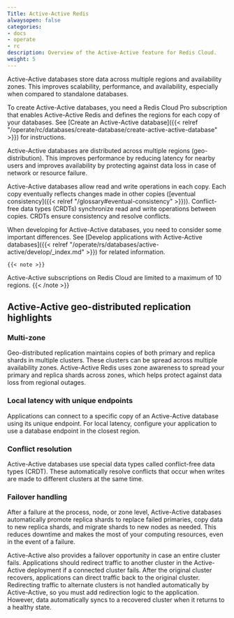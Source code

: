 ```yaml
---
Title: Active-Active Redis
alwaysopen: false
categories:
- docs
- operate
- rc
description: Overview of the Active-Active feature for Redis Cloud.
weight: 5
---
```


Active-Active databases store data across multiple regions and availability zones.  This improves scalability, performance, and availability, especially when compared to standalone databases.

To create Active-Active databases, you need a Redis Cloud Pro subscription that enables Active-Active Redis and defines the regions for each copy of your databases. See [Create an Active-Active database]({{< relref "/operate/rc/databases/create-database/create-active-active-database" >}}) for instructions.

Active-Active databases are distributed across multiple regions (geo-distribution).  This improves performance by reducing latency for nearby users and improves availability by protecting against data loss in case of network or resource failure.

Active-Active databases allow read and write operations in each copy.  Each copy eventually reflects changes made in other copies ([eventual consistency]({{< relref "/glossary#eventual-consistency" >}})).  Conflict-free data types (CRDTs) synchronize read and write operations between copies.  CRDTs ensure consistency and resolve conflicts.

When developing for Active-Active databases, you need to consider some important differences. See [Develop applications with Active-Active databases]({{< relref "/operate/rs/databases/active-active/develop/_index.md" >}}) for related information.

    {{< note >}}
Active-Active subscriptions on Redis Cloud are limited to a maximum of 10 regions.
    {{< /note >}}

## Active-Active geo-distributed replication highlights

### Multi-zone

Geo-distributed replication maintains copies of both primary and replica shards in multiple clusters. These clusters can be spread across multiple availability zones. Active-Active Redis uses zone awareness to spread your primary and replica shards across zones, which helps protect against data loss from regional outages.

### Local latency with unique endpoints

Applications can connect to a specific copy of an Active-Active database using its unique endpoint. For local latency, configure your application to use a database endpoint in the closest region.

### Conflict resolution

Active-Active databases use special data types called conflict-free data types (CRDT). These automatically resolve conflicts that occur when writes are made to different clusters at the same time.

### Failover handling

After a failure at the process, node, or zone level, Active-Active databases automatically promote replica shards to replace failed primaries, copy data to new replica shards, and migrate shards to new nodes as needed. This reduces downtime and makes the most of your computing resources, even in the event of a failure.  

Active-Active also provides a failover opportunity in case an entire cluster fails. Applications should redirect traffic to another cluster in the Active-Active deployment if a connected cluster fails. After the original cluster recovers, applications can direct traffic back to the original cluster. Redirecting traffic to alternate clusters is not handled automatically by Active-Active, so you must add redirection logic to the application. However, data automatically syncs to a recovered cluster when it returns to a healthy state.